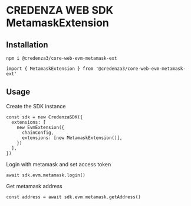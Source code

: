 # CREDENZA WEB SDK MetamaskExtension

## Installation

```
npm i @credenza3/core-web-evm-metamask-ext

import { MetamaskExtension } from '@credenza3/core-web-evm-metamask-ext'
```

## Usage

Create the SDK instance

```
const sdk = new CredenzaSDK({
  extensions: [
    new EvmExtension({
      chainConfig,
      extensions: [new MetamaskExtension()],
    })
  ],
})
```

Login with metamask and set access token

```
await sdk.evm.metamask.login()
```

Get metamask address

```
const address = await sdk.evm.metamask.getAddress()
```
